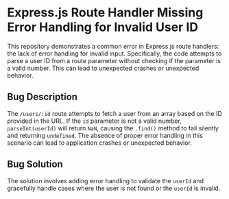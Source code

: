 # Express.js Route Handler Missing Error Handling for Invalid User ID

This repository demonstrates a common error in Express.js route handlers: the lack of error handling for invalid input.  Specifically, the code attempts to parse a user ID from a route parameter without checking if the parameter is a valid number. This can lead to unexpected crashes or unexpected behavior.

## Bug Description
The `/users/:id` route attempts to fetch a user from an array based on the ID provided in the URL.  If the `id` parameter is not a valid number, `parseInt(userId)` will return `NaN`, causing the `.find()` method to fail silently and returning `undefined`. The absence of proper error handling in this scenario can lead to application crashes or unexpected behavior.

## Bug Solution
The solution involves adding error handling to validate the `userId` and gracefully handle cases where the user is not found or the `userId` is invalid.